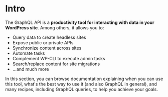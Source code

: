 # Intro

The GraphQL API is a **productivity tool for interacting with data in your WordPress site**. Among others, it allows you to:

- Query data to create headless sites
- Expose public or private APIs
- Synchronize content across sites
- Automate tasks
- Complement WP-CLI to execute admin tasks
- Search/replace content for site migrations
- ...and much more

In this section, you can browse documentation explaining when you can use this tool, what's the best way to use it (and also GraphQL in general), and many recipes, including GraphQL queries, to help you achieve your goals.
